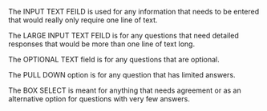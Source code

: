 The INPUT TEXT FEILD is used for any information that needs to be entered that would really only require one line of text.

The LARGE INPUT TEXT FEILD is for any questions that need detailed responses that would be more than one line of text long.

The OPTIONAL TEXT field is for any questions that are optional.

The PULL DOWN option is for any question that has limited answers.

The BOX SELECT is meant for anything that needs agreement or as an alternative option for questions with very few answers.

